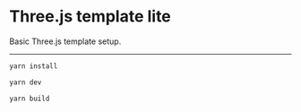 # Three.js template lite

Basic Three.js template setup.

---

```bash
yarn install

yarn dev

yarn build
```